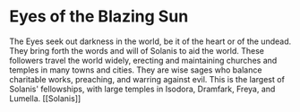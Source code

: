 # Eyes of the Blazing Sun


The Eyes seek out darkness in the world, be it of the heart or of the undead. They bring forth the words and will of Solanis to aid the world. These followers travel the world widely, erecting and maintaining churches and temples in many towns and cities. They are wise sages who balance charitable works, preaching, and warring against evil. This is the largest of Solanis' fellowships, with large temples in Isodora, Dramfark, Freya, and Lumella.
[[Solanis]]

